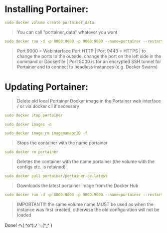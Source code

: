 # Installing Portainer:

```yml
sudo docker volume create portainer_data
```

> You can call "portainer_data" whatever you want

```yml
sudo docker run -d -p 8000:8000 -p 9000:9000 --name=portainer --restart=always -v /var/run/docker.sock:/var/run/docker.sock -v portainer_data:/data portainer/portainer-ce
```

> Port 9000 = Webinterface Port HTTP | Port 9443 = HTTPS | to change the ports to the outside, change the port on the left side in the command or Dockerfile | Port 8000 is for an encrypted SSH tunnel for Portainer and to connect to headless instances (e.g. Docker Swarm)

# Updating Portainer:

> Delete old local Portainer Docker image in the Portainer web interface / or via docker cli if necessary

```yml
sudo docker stop portainer
```

```yml
sudo docker images -a
```

```yml
sudo docker image rm imagenameorID -f
```

> Stops the container with the name portainer

```yml
sudo docker rm portainer
```

> Deletes the container with the name portainer (the volume with the configs etc. is retained)

```yml
sudo docker pull portainer/portainer-ce:latest
```

> Downloads the latest portainer image from the Docker Hub

```yml
sudo docker run -d -p 8000:8000 -p 9000:9000 --name=portainer --restart=always -v /var/run/docker.sock:/var/run/docker.sock -v portainer_data:/data portainer/portainer-ce
```

> IMPORTANT!!! the same volume name MUST be used as when the instance was first created, otherwise the old configuration will not be loaded


Done! ヘ( ^o^)ノ＼(^_^ )